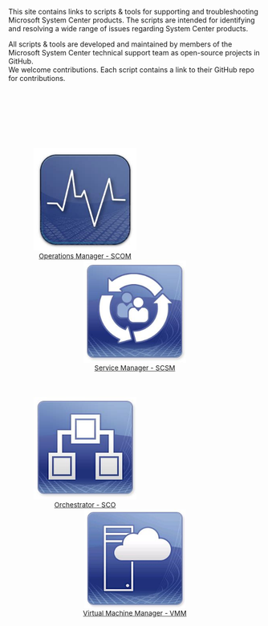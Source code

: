 This site contains links to scripts & tools for supporting and troubleshooting Microsoft System Center products. The scripts are intended for identifying and resolving a wide range of issues regarding System Center products. 

All scripts & tools are developed and maintained by members of the Microsoft System Center technical support team as open-source projects in GitHub.  
We welcome contributions. Each script contains a link to their GitHub repo for contributions.

<div style="float: left; width: 100%; transform:scale(0.8)">

  <div style="float: left">
    <div>
      <a href="https://github.com/microsoft/CSS-SystemCenter-OperationsManager"><img src="SCOM.png" /></a>
    </div>
    <div style="text-align: center; font-size: larger"><a href="https://github.com/microsoft/CSS-SystemCenter-OperationsManager">Operations Manager - SCOM</a></div>
  </div>
  
  <div>
    <div style="text-align: center">
      <a href="https://microsoft.github.io/CSS-SystemCenter-ServiceManager"><img src="SCSM.png" /></a>
    </div>
    <div style="text-align: center; font-size: larger"><a href="https://microsoft.github.io/CSS-SystemCenter-ServiceManager">Service Manager - SCSM</a></div>
  </div>

  <br/><br/>
  
  <div style="float: left">
    <div>
      <a href="https://microsoft.github.io/CSS-SystemCenter-Orchestrator"><img src="SCO.png" /></a>
    </div>
    <div style="text-align: center; font-size: larger"><a href="https://microsoft.github.io/CSS-SystemCenter-Orchestrator">Orchestrator - SCO</a></div>
  </div>

  <div>
    <div style="text-align: center">
      <a href="https://github.com/microsoft/CSS-SystemCenter-VirtualMachineManager"><img src="VMM.png" /></a>
    </div>
    <div style="text-align: center; font-size: larger"><a href="https://github.com/microsoft/CSS-SystemCenter-VirtualMachineManager">Virtual Machine Manager - VMM</a></div>
  </div>

</div>
